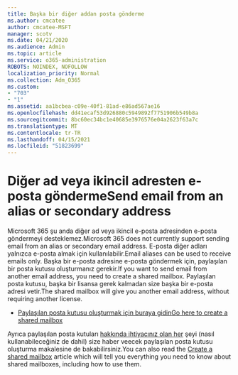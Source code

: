 ```yaml
---
title: Başka bir diğer addan posta gönderme
ms.author: cmcatee
author: cmcatee-MSFT
manager: scotv
ms.date: 04/21/2020
ms.audience: Admin
ms.topic: article
ms.service: o365-administration
ROBOTS: NOINDEX, NOFOLLOW
localization_priority: Normal
ms.collection: Adm_O365
ms.custom:
- "703"
- "1"
ms.assetid: aa1bcbea-c09e-40f1-81ad-e86ad567ae16
ms.openlocfilehash: dd41ecaf53d926880c5949892f7751906b549b8a
ms.sourcegitcommit: 8bc60ec34bc1e40685e3976576e04a2623f63a7c
ms.translationtype: MT
ms.contentlocale: tr-TR
ms.lasthandoff: 04/15/2021
ms.locfileid: "51823699"
---
```

# <a name="send-email-from-an-alias-or-secondary-address"></a><span data-ttu-id="05408-102">Diğer ad veya ikincil adresten e-posta gönderme</span><span class="sxs-lookup"><span data-stu-id="05408-102">Send email from an alias or secondary address</span></span>

<span data-ttu-id="05408-103">Microsoft 365 şu anda diğer ad veya ikincil e-posta adresinden e-posta göndermeyi desteklemez.</span><span class="sxs-lookup"><span data-stu-id="05408-103">Microsoft 365 does not currently support sending email from an alias or secondary email address.</span></span> <span data-ttu-id="05408-104">E-posta diğer adları yalnızca e-posta almak için kullanılabilir.</span><span class="sxs-lookup"><span data-stu-id="05408-104">Email aliases can be used to receive emails only.</span></span> <span data-ttu-id="05408-105">Başka bir e-posta adresine e-posta göndermek için, paylaşılan bir posta kutusu oluşturmanız gerekir.</span><span class="sxs-lookup"><span data-stu-id="05408-105">If you want to send email from another email address, you need to create a shared mailbox.</span></span> <span data-ttu-id="05408-106">Paylaşılan posta kutusu, başka bir lisansa gerek kalmadan size başka bir e-posta adresi vetir.</span><span class="sxs-lookup"><span data-stu-id="05408-106">The shared mailbox will give you another email address, without requiring another license.</span></span>
  
- [<span data-ttu-id="05408-107">Paylaşılan posta kutusu oluşturmak için buraya gidin</span><span class="sxs-lookup"><span data-stu-id="05408-107">Go here to create a shared mailbox</span></span>](https://portal.office.com/AdminPortal/Home#/AssistedGuide/addemailoptions)

<span data-ttu-id="05408-108">Ayrıca paylaşılan posta kutuları [hakkında ihtiyacınız olan her](https://docs.microsoft.com/microsoft-365/admin/email/create-a-shared-mailbox) şeyi (nasıl kullanabileceğiniz de dahil) size haber veecek paylaşılan posta kutusu oluşturma makalesine de bakabilirsiniz.</span><span class="sxs-lookup"><span data-stu-id="05408-108">You can also read the [Create a shared mailbox](https://docs.microsoft.com/microsoft-365/admin/email/create-a-shared-mailbox) article which will tell you everything you need to know about shared mailboxes, including how to use them.</span></span>